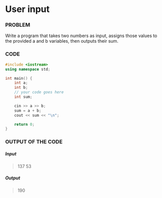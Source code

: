 # User input

### PROBLEM

Write a program that takes two numbers as input, assigns those values to the provided a and b variables, then outputs their sum. 

### CODE
```cpp
#include <iostream>
using namespace std;

int main() {
    int a;
    int b;
    // your code goes here
    int sum;

    cin >> a >> b;
    sum = a + b;
    cout << sum << "\n";

    return 0;
}
```

### OUTPUT OF THE CODE
##### Input
> 137
> 53
##### Output
> 190